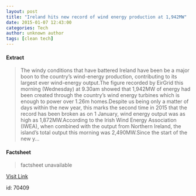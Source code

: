 ```yaml
---
layout: post
title: "Ireland hits new record of wind energy production at 1,942MW"
date: 2015-01-07 12:43:00
categories: Tech
author: unknown author
tags: [clean tech]
---
```



#### Extract
>The windy conditions that have battered Ireland have been be a major boon to the country’s wind-energy production, contributing to its largest ever wind-energy output.The figure recorded by EirGrid this morning (Wednesday) at 9.30am showed that 1,942MW of energy had been created through the country&rsquo;s wind energy turbines which is enough to power over 1.26m homes.Despite us being only a matter of days within the new year, this marks the second time in 2015 that the record has been broken as on 1 January, wind energy output was as high as 1,872MW.According to the Irish Wind Energy Association (IWEA), when combined with the output from Northern Ireland, the island&rsquo;s total output this morning was 2,490MW.Since the start of the new y...

#### Factsheet
>factsheet unavailable

[Visit Link](http://www.siliconrepublic.com/clean-tech/item/40044-ireland-hits-new-record-of)

id:   70409


